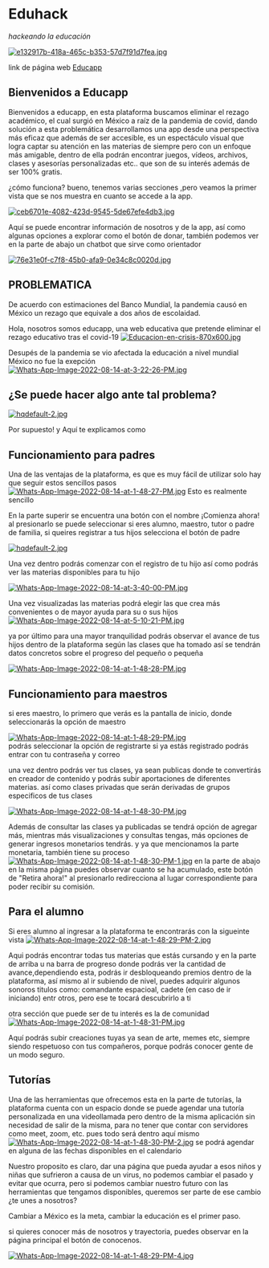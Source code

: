 # Eduhack

_hackeando la educación_

[![e132917b-418a-465c-b353-57d7f91d7fea.jpg](https://i.postimg.cc/JnNhJX5b/e132917b-418a-465c-b353-57d7f91d7fea.jpg)](https://postimg.cc/BLvsfXy6)

link de página web [Educapp](https://educapp.z13.web.core.windows.net/)

## Bienvenidos a Educapp

Bienvenidos a educapp, en esta plataforma buscamos eliminar el rezago académico, el cual surgió en México a raíz de la pandemia de covid, dando solución a esta problemática desarrollamos una app desde una perspectiva más eficaz que además de ser accesible, es un espectáculo visual que logra captar su atención en las materias de siempre pero con un enfoque más amigable, dentro de ella podrán encontrar juegos, vídeos, archivos, clases y asesorías personalizadas etc.. que son de su interés además de ser 100% gratis.

¿cómo funciona?
bueno, tenemos varias secciones ,pero veamos la primer vista que se nos muestra en cuanto se accede a la app.

[![ceb6701e-4082-423d-9545-5de67efe4db3.jpg](https://i.postimg.cc/3RK4N7Kf/ceb6701e-4082-423d-9545-5de67efe4db3.jpg)](https://postimg.cc/rdPFZBR5)

Aquí se puede encontrar información de nosotros y de la app, así como algunas opciones a explorar como el botón de donar, también podemos ver en la parte de abajo un chatbot que sirve como orientador

[![76e31e0f-c7f8-45b0-afa9-0e34c8c0020d.jpg](https://i.postimg.cc/mrdzPJtb/76e31e0f-c7f8-45b0-afa9-0e34c8c0020d.jpg)](https://postimg.cc/CZqLtvGt)

## PROBLEMATICA

De acuerdo con estimaciones del Banco Mundial, la pandemia causó en México un rezago que equivale a dos años de escolaidad.

Hola, nosotros somos educapp, una web educativa que pretende eliminar el rezago educativo tras el covid-19 
[![Educacion-en-crisis-870x600.jpg](https://i.postimg.cc/TY6Kg5wd/Educacion-en-crisis-870x600.jpg)](https://postimg.cc/rzfyLmx3)

Desupés de la pandemia se vio afectada la educación a nivel mundial México no fue la exepción
[![Whats-App-Image-2022-08-14-at-3-22-26-PM.jpg](https://i.postimg.cc/W3qnyWQc/Whats-App-Image-2022-08-14-at-3-22-26-PM.jpg)](https://postimg.cc/5Y1LY34s)

## ¿Se puede hacer algo ante tal problema?
[![hqdefault-2.jpg](https://i.postimg.cc/hPN7y4Kv/hqdefault-2.jpg)](https://postimg.cc/CzH1dgBp) 

Por supuesto! y Aquí te  explicamos como 


## Funcionamiento para padres 

Una de las ventajas de la plataforma, es que  es muy fácil de utilizar solo hay que seguir estos sencillos pasos 
[![Whats-App-Image-2022-08-14-at-1-48-27-PM.jpg](https://i.postimg.cc/HL8j0Y49/Whats-App-Image-2022-08-14-at-1-48-27-PM.jpg)](https://postimg.cc/kV9nqdH2)
Esto es realmente sencillo  

En la parte superir se encuentra una botón con el nombre ¡Comienza ahora! al presionarlo se puede seleccionar si eres  alumno, maestro, tutor o padre de familia, si queires registrar a  tus hijos selecciona el botón de padre

[![hqdefault-2.jpg](https://i.postimg.cc/hPN7y4Kv/hqdefault-2.jpg)](https://postimg.cc/CzH1dgBp)

Una  vez dentro podrás comenzar con el registro de tu hijo  así como podrás ver las materias disponibles para tu hijo

[![Whats-App-Image-2022-08-14-at-3-40-00-PM.jpg](https://i.postimg.cc/DzfF1D86/Whats-App-Image-2022-08-14-at-3-40-00-PM.jpg)](https://postimg.cc/JsF9Lp3H)

Una vez visualizadas las materias podrá elegir las que crea más convenientes o de mayor ayuda para su o sus hijos 
[![Whats-App-Image-2022-08-14-at-5-10-21-PM.jpg](https://i.postimg.cc/HkXrkjNM/Whats-App-Image-2022-08-14-at-5-10-21-PM.jpg)](https://postimg.cc/NKGsNGBG)

ya por último para una mayor tranquilidad podrás observar el avance de tus hijos dentro de la plataforma según las clases que ha tomado así se tendrán datos concretos sobre el progreso del pequeño o pequeña 

[![Whats-App-Image-2022-08-14-at-1-48-28-PM.jpg](https://i.postimg.cc/yxKHnYPM/Whats-App-Image-2022-08-14-at-1-48-28-PM.jpg)](https://postimg.cc/CBcXx097)

## Funcionamiento para maestros 

si eres maestro, lo primero que verás es la pantalla de inicio, donde seleccionarás la opción de maestro

[![Whats-App-Image-2022-08-14-at-1-48-29-PM.jpg](https://i.postimg.cc/5NPMbjX9/Whats-App-Image-2022-08-14-at-1-48-29-PM.jpg)](https://postimg.cc/7fTRNH1j)  
podrás seleccionar la opción de registrarte si ya estás registrado podrás entrar con tu contraseña y correo 

una vez dentro podrás ver tus clases, ya sean publicas donde te convertirás en creador de contenido y podrás subir aportaciones de diferentes materias. así como clases privadas que serán derivadas de grupos especificos de tus clases 

[![Whats-App-Image-2022-08-14-at-1-48-30-PM.jpg](https://i.postimg.cc/JhyHCPL1/Whats-App-Image-2022-08-14-at-1-48-30-PM.jpg)](https://postimg.cc/Nycj18FV)

Además de consultar las clases ya publicadas se tendrá opción de agregar más, mientras más visualizaciones y consultas tengas, más opciones de generar ingresos monetarios tendrás.
y ya que mencionamos la parte monetaria, también tiene su proceso 
[![Whats-App-Image-2022-08-14-at-1-48-30-PM-1.jpg](https://i.postimg.cc/vZCHfyJs/Whats-App-Image-2022-08-14-at-1-48-30-PM-1.jpg)](https://postimg.cc/QFk3Z2N4)
en la parte de abajo en la misma página puedes observar cuanto se ha acumulado, este botón de "Retira ahora!" al presionarlo redirecciona al lugar correspondiente para poder recibir su comisión.

## Para el alumno
Si eres alumno al ingresar a la plataforma te encontrarás con la sigueinte vista
[![Whats-App-Image-2022-08-14-at-1-48-29-PM-2.jpg](https://i.postimg.cc/43QWCfbv/Whats-App-Image-2022-08-14-at-1-48-29-PM-2.jpg)](https://postimg.cc/KK4PByW4)

Aqui podrás encontrar todas tus materias que estás cursando y en la parte de arriba u
na barra de progreso donde podrás ver la cantidad de avance,dependiendo esta, podrás ir desbloqueando premios dentro de la plataforma, así mismo al ir subiendo de nivel, puedes adquirir algunos sonoros titulos como: comandante espacioal, cadete (en caso de ir iniciando) entr otros, pero ese te tocará descubrirlo a ti

otra sección que puede ser de tu interés es la de comunidad
[![Whats-App-Image-2022-08-14-at-1-48-31-PM.jpg](https://i.postimg.cc/ry394K8m/Whats-App-Image-2022-08-14-at-1-48-31-PM.jpg)](https://postimg.cc/jC6N0qn0)

Aquí podrás subir creaciones tuyas ya sean de arte, memes etc, siempre siendo respetuoso con tus compañeros, porque podrás conocer gente de un modo seguro.

## Tutorías
Una de las herramientas que ofrecemos esta en la parte de tutorías, la plataforma cuenta con un espacio donde se puede agendar una tutoría personalizada en una videollamada pero dentro de la misma aplicación sin necesidad de salir de la misma, para no tener que contar con servidores como meet, zoom, etc. pues todo será dentro aquí mismo 
[![Whats-App-Image-2022-08-14-at-1-48-30-PM-2.jpg](https://i.postimg.cc/4xmZSLDw/Whats-App-Image-2022-08-14-at-1-48-30-PM-2.jpg)](https://postimg.cc/87QqFHPr)  se podrá agendar en alguna de las fechas disponibles en el calendario



Nuestro proposito es claro, dar una página que pueda ayudar a esos niños y niñas que sufrieron a causa de un virus, no podemos cambiar el pasado y evitar que ocurra, pero si podemos cambiar nuestro futuro con las herramientas que tengamos disponibles, queremos ser parte de ese cambio ¿te unes a nosotros?

Cambiar a México es la meta, cambiar la educación es el primer paso.

si quieres conocer más de nosotros y trayectoria, puedes observar en la página principal el botón de conocenos.

[![Whats-App-Image-2022-08-14-at-1-48-29-PM-4.jpg](https://i.postimg.cc/1RGp8MYW/Whats-App-Image-2022-08-14-at-1-48-29-PM-4.jpg)](https://postimg.cc/8sCF3dGW)




